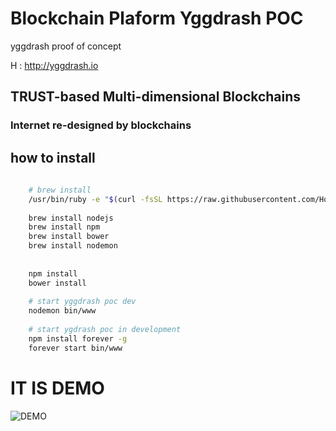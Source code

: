 # Blockchain Plaform Yggdrash POC
yggdrash proof of concept

H : http://yggdrash.io

## TRUST-based Multi-dimensional Blockchains
### Internet re-designed by blockchains


## how to install
```bash
    
    # brew install
    /usr/bin/ruby -e "$(curl -fsSL https://raw.githubusercontent.com/Homebrew/install/master/install)"
    
    brew install nodejs
    brew install npm
    brew install bower
    brew install nodemon
    
    
    npm install
    bower install
    
    # start yggdrash poc dev
    nodemon bin/www
    
    # start ygdrash poc in development
    npm install forever -g
    forever start bin/www
```

# IT IS DEMO
![DEMO](https://raw.githubusercontent.com/yggdrash/yggdrash-poc/develop/resource/yggdrash-browser.png)
